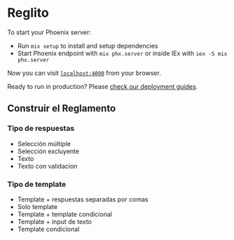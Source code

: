 # Reglito

To start your Phoenix server:

  * Run `mix setup` to install and setup dependencies
  * Start Phoenix endpoint with `mix phx.server` or inside IEx with `iex -S mix phx.server`

Now you can visit [`localhost:4000`](http://localhost:4000) from your browser.

Ready to run in production? Please [check our deployment guides](https://hexdocs.pm/phoenix/deployment.html).

## Construir el Reglamento

### Tipo de respuestas
- Selección múltiple
- Selección excluyente
- Texto
- Texto con validacion

### Tipo de template
- Template + respuestas separadas por comas
- Solo template
- Template + template condicional
- Template + input de texto
- Template condicional
